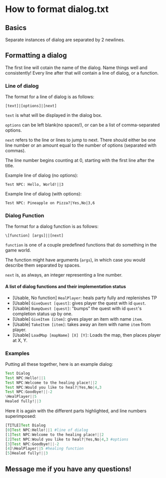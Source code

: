 # How to format dialog.txt

## Basics

Separate instances of dialog are separated by 2 newlines.

## Formatting a dialog
The first line will cotain the name of the dialog. Name things well and consistently!
Every line after that will contain a line of dialog, or a function.

### Line of dialog
The format for a line of dialog is as follows: 

`[text]|[options]|[next]`

`text` is what will be displayed in the dialog box.

`options` can be left blank(no spaces!), or can be a list of comma-separated options.

`next` refers to the line or lines to jump to next. 
There should either be one line number or an amount equal 
to the number of options (separated with commas).

The line number begins counting at 0, starting with the first line after the title.

Example line of dialog (no options):

`Test NPC: Hello, World!||3`

Example line of dialog (with options):

`Test NPC: Pineapple on Pizza?|Yes,No|3,6`

### Dialog Function
The format for a dialog function is as follows:

`\[function] [args]||[next]`

`function` is one of a couple predefined functions that do something in the game world.

The function might have arguments (`args`), in which case you would describe them separated by spaces.

`next` is, as always, an integer representing a line number.

#### A list of dialog functions and their implementation status
- [Usable, No function] `HealPlayer`: heals party fully and replenishes TP
- [Usable] `GiveQuest [quest]`: gives player the quest with id `quest`.
- [Usable] `BumpQuest [quest]`: "bumps" the quest with id `quest`'s completion status up by one.
- [Usable] `GiveItem [item]`: gives player an item with name `item`.
- [Usable] `TakeItem [item]`: takes away an item with name `item` from player.
- [Usable] `LoadMap [mapName] [X] [Y]`: Loads the map, then places player at X, Y.

### Examples

Putting all these together, here is an example dialog:
```julia
Test Dialog
Test NPC:Hello!||1
Test NPC:Welcome to the healing place!||2
Test NPC:Would you like to heal?|Yes,No|4,3
Test NPC:Goodbye!||-2
\HealPlayer||5
Healed fully!||3
```

Here it is again with the different parts highlighted, and line numbers superimposed:
```julia
[TITLE]Test Dialog
[0]Test NPC:Hello!||1 #line of dialog
[1]Test NPC:Welcome to the healing place!||2
[2]Test NPC:Would you like to heal?|Yes,No|4,3 #options
[3]Test NPC:Goodbye!||-2
[4]\HealPlayer||5 #healing function
[5]Healed fully!||3
```

## Message me if you have any questions!
